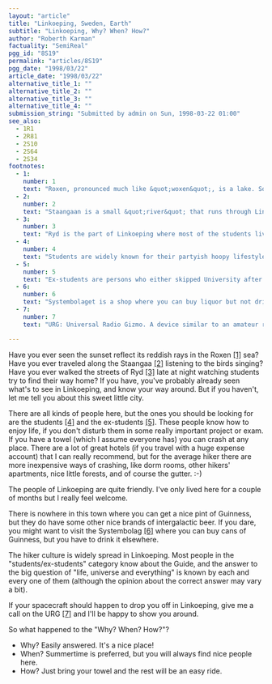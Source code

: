 ```yaml
---
layout: "article"
title: "Linkoeping, Sweden, Earth"
subtitle: "Linkoeping, Why? When? How?"
author: "Roberth Karman"
factuality: "SemiReal"
pgg_id: "8S19"
permalink: "articles/8S19"
pgg_date: "1998/03/22"
article_date: "1998/03/22"
alternative_title_1: ""
alternative_title_2: ""
alternative_title_3: ""
alternative_title_4: ""
submission_string: "Submitted by admin on Sun, 1998-03-22 01:00"
see_also:
  - 1R1
  - 2R81
  - 2S10
  - 2S64
  - 2S34
footnotes: 
  - 1:
    number: 1
    text: "Roxen, pronounced much like &quot;woxen&quot;, is a lake. Some people might say it&apos;s a webserver, which is also correct, but it&apos;s named after the lake."
  - 2:
    number: 2
    text: "Staangaan is a small &quot;river&quot; that runs through Linkoeping."
  - 3:
    number: 3
    text: "Ryd is the part of Linkoeping where most of the students live. Here you may find the dorms."
  - 4:
    number: 4
    text: "Students are widely known for their partyish hoopy lifestyle. Students can often be seen in colourful overalls running around drinking and singing."
  - 5:
    number: 5
    text: "Ex-students are persons who either skipped University after a couple of years and started to work, or who finished their education and then started to work (more seldomly found though)."
  - 6:
    number: 6
    text: "Systembolaget is a shop where you can buy liquor but not drink it. It is the only place apart from pubs/restaurants where you can legally buy liquor."
  - 7:
    number: 7
    text: "URG: Universal Radio Gizmo. A device similar to an amateur radio station. It&apos;s the size of a cell-phone and can receive and transmit messages across the entire universe. A must to every hitch-hiker, almost as necessary as the towel."

---
```

<div>
<p>Have you ever seen the sunset reflect its reddish rays in the Roxen <a href="#footnote-body.1" name="footnote-link.1" class="footnote-link">[1]</a> sea? Have you ever traveled along the Staangaa <a href="#footnote-body.2" name="footnote-link.2" class="footnote-link">[2]</a> listening to the birds singing? Have you ever walked the streets of Ryd <a href="#footnote-body.3" name="footnote-link.3" class="footnote-link">[3]</a> late at night watching students try to find their way home? If you have, you've probably already seen what's to see in Linkoeping, and know your way around. But if you haven't, let me tell you about this sweet little city.</p>
<p>There are all kinds of people here, but the ones you should be looking for are the students <a href="#footnote-body.4" name="footnote-link.4" class="footnote-link">[4]</a> and the ex-students <a href="#footnote-body.5" name="footnote-link.5" class="footnote-link">[5]</a>. These people know how to enjoy life, if you don't disturb them in some really important project or exam. If you have a towel (which I assume everyone has) you can crash at any place. There are a lot of great hotels (if you travel with a huge expense account) that I can really recommend, but for the average hiker there are more inexpensive ways of crashing, like dorm rooms, other hikers' apartments, nice little forests, and of course the gutter. :-)</p>
<p>The people of Linkoeping are quite friendly. I've only lived here for a couple of months but I really feel welcome.</p>
<p>There is nowhere in this town where you can get a nice pint of Guinness, but they do have some other nice brands of intergalactic beer. If you dare, you might want to visit the Systembolag <a href="#footnote-body.6" name="footnote-link.6" class="footnote-link">[6]</a> where you can buy cans of Guinness, but you have to drink it elsewhere.</p>
<p>The hiker culture is widely spread in Linkoeping. Most people in the "students/ex-students" category know about the Guide, and the answer to the big question of "life, universe and everything" is known by each and every one of them (although the opinion about the correct answer may vary a bit).</p>
<p>If your spacecraft should happen to drop you off in Linkoeping, give me a call on the URG <a href="#footnote-body.7" name="footnote-link.7" class="footnote-link">[7]</a> and I'll be happy to show you around.</p>
<p>So what happened to the "Why? When? How?"?</p>
<ul>
<li>Why? Easily answered. It's a nice place!</li>
<li>When? Summertime is preferred, but you will always find nice people here.</li>
<li>How? Just bring your towel and the rest will be an easy ride.</li>
</ul>
</div>
